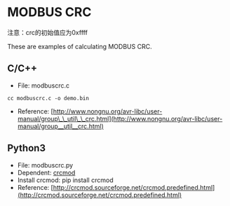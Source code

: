 MODBUS CRC
========
注意：crc的初始值应为0xffff

These are examples of calculating MODBUS CRC.

C/C++
-----

* File: modbuscrc.c

```
cc modbuscrc.c -o demo.bin
```

* Reference: [http://www.nongnu.org/avr-libc/user-manual/group\_\_util\_\_crc.html](http://www.nongnu.org/avr-libc/user-manual/group__util__crc.html)


Python3
-------

* File: modbuscrc.py
* Dependent: [crcmod](https://pypi.python.org/pypi/crcmod)
* Install crcmod: pip install crcmod
* Reference: [http://crcmod.sourceforge.net/crcmod.predefined.html](http://crcmod.sourceforge.net/crcmod.predefined.html)
